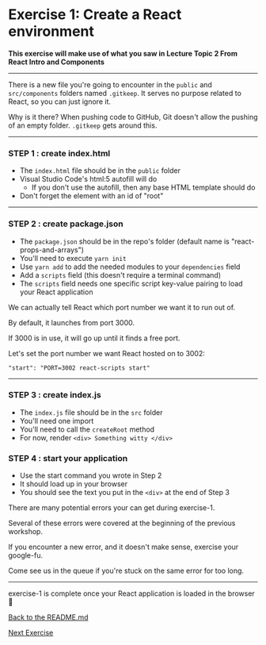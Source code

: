 # Exercise 1: Create a React environment

**This exercise will make use of what you saw in Lecture Topic 2 From React Intro and Components**

---

There is a new file you're going to encounter in the `public` and `src/components` folders named `.gitkeep`. It serves no purpose related to React, so you can just ignore it.

Why is it there? When pushing code to GitHub, Git doesn't allow the pushing of an empty folder. `.gitkeep` gets around this.

---

### **STEP 1** : create index.html

- The `index.html` file should be in the `public` folder
- Visual Studio Code's html:5 autofill will do
  - If you don't use the autofill, then any base HTML template should do
- Don't forget the element with an id of "root"

---

### **STEP 2** : create package.json

- The `package.json` should be in the repo's folder (default name is "react-props-and-arrays")
- You'll need to execute `yarn init`
- Use `yarn add` to add the needed modules to your `dependencies` field
- Add a `scripts` field (this doesn't require a terminal command)
- The `scripts` field needs one specific script key-value pairing to load your React application

We can actually tell React which port number we want it to run out of.

By default, it launches from port 3000.

If 3000 is in use, it will go up until it finds a free port.

Let's set the port number we want React hosted on to 3002:

`"start": "PORT=3002 react-scripts start"`

---

### **STEP 3** : create index.js

- The `index.js` file should be in the `src` folder
- You'll need one import
- You'll need to call the `createRoot` method
- For now, render `<div> Something witty </div>`

### **STEP 4** : start your application

- Use the start command you wrote in Step 2
- It should load up in your browser
- You should see the text you put in the `<div>` at the end of Step 3

There are many potential errors your can get during exercise-1.

Several of these errors were covered at the beginning of the previous workshop.

If you encounter a new error, and it doesn't make sense, exercise your google-fu.

Come see us in the queue if you're stuck on the same error for too long.

---

exercise-1 is complete once your React application is loaded in the browser 🎉

[Back to the README.md](../README.md)

[Next Exercise](./exercise-2.md)
